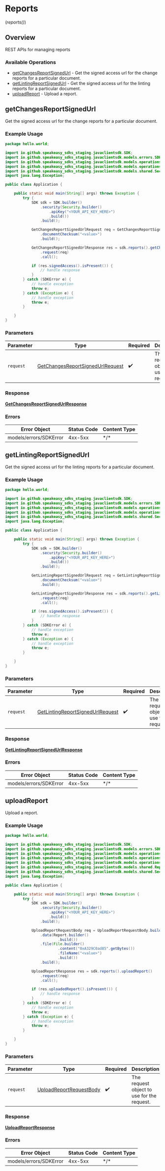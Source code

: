 # Reports
(*reports()*)

## Overview

REST APIs for managing reports

### Available Operations

* [getChangesReportSignedUrl](#getchangesreportsignedurl) - Get the signed access url for the change reports for a particular document.
* [getLintingReportSignedUrl](#getlintingreportsignedurl) - Get the signed access url for the linting reports for a particular document.
* [uploadReport](#uploadreport) - Upload a report.

## getChangesReportSignedUrl

Get the signed access url for the change reports for a particular document.

### Example Usage

```java
package hello.world;

import io.github.speakeasy_sdks_staging.javaclientsdk.SDK;
import io.github.speakeasy_sdks_staging.javaclientsdk.models.errors.SDKError;
import io.github.speakeasy_sdks_staging.javaclientsdk.models.operations.GetChangesReportSignedUrlRequest;
import io.github.speakeasy_sdks_staging.javaclientsdk.models.operations.GetChangesReportSignedUrlResponse;
import io.github.speakeasy_sdks_staging.javaclientsdk.models.shared.Security;
import java.lang.Exception;

public class Application {

    public static void main(String[] args) throws Exception {
        try {
            SDK sdk = SDK.builder()
                .security(Security.builder()
                    .apiKey("<YOUR_API_KEY_HERE>")
                    .build())
                .build();

            GetChangesReportSignedUrlRequest req = GetChangesReportSignedUrlRequest.builder()
                .documentChecksum("<value>")
                .build();

            GetChangesReportSignedUrlResponse res = sdk.reports().getChangesReportSignedUrl()
                .request(req)
                .call();

            if (res.signedAccess().isPresent()) {
                // handle response
            }
        } catch (SDKError e) {
            // handle exception
            throw e;
        } catch (Exception e) {
            // handle exception
            throw e;
        }

    }
}
```

### Parameters

| Parameter                                                                                       | Type                                                                                            | Required                                                                                        | Description                                                                                     |
| ----------------------------------------------------------------------------------------------- | ----------------------------------------------------------------------------------------------- | ----------------------------------------------------------------------------------------------- | ----------------------------------------------------------------------------------------------- |
| `request`                                                                                       | [GetChangesReportSignedUrlRequest](../../models/operations/GetChangesReportSignedUrlRequest.md) | :heavy_check_mark:                                                                              | The request object to use for the request.                                                      |

### Response

**[GetChangesReportSignedUrlResponse](../../models/operations/GetChangesReportSignedUrlResponse.md)**

### Errors

| Error Object           | Status Code            | Content Type           |
| ---------------------- | ---------------------- | ---------------------- |
| models/errors/SDKError | 4xx-5xx                | \*\/*                  |


## getLintingReportSignedUrl

Get the signed access url for the linting reports for a particular document.

### Example Usage

```java
package hello.world;

import io.github.speakeasy_sdks_staging.javaclientsdk.SDK;
import io.github.speakeasy_sdks_staging.javaclientsdk.models.errors.SDKError;
import io.github.speakeasy_sdks_staging.javaclientsdk.models.operations.GetLintingReportSignedUrlRequest;
import io.github.speakeasy_sdks_staging.javaclientsdk.models.operations.GetLintingReportSignedUrlResponse;
import io.github.speakeasy_sdks_staging.javaclientsdk.models.shared.Security;
import java.lang.Exception;

public class Application {

    public static void main(String[] args) throws Exception {
        try {
            SDK sdk = SDK.builder()
                .security(Security.builder()
                    .apiKey("<YOUR_API_KEY_HERE>")
                    .build())
                .build();

            GetLintingReportSignedUrlRequest req = GetLintingReportSignedUrlRequest.builder()
                .documentChecksum("<value>")
                .build();

            GetLintingReportSignedUrlResponse res = sdk.reports().getLintingReportSignedUrl()
                .request(req)
                .call();

            if (res.signedAccess().isPresent()) {
                // handle response
            }
        } catch (SDKError e) {
            // handle exception
            throw e;
        } catch (Exception e) {
            // handle exception
            throw e;
        }

    }
}
```

### Parameters

| Parameter                                                                                       | Type                                                                                            | Required                                                                                        | Description                                                                                     |
| ----------------------------------------------------------------------------------------------- | ----------------------------------------------------------------------------------------------- | ----------------------------------------------------------------------------------------------- | ----------------------------------------------------------------------------------------------- |
| `request`                                                                                       | [GetLintingReportSignedUrlRequest](../../models/operations/GetLintingReportSignedUrlRequest.md) | :heavy_check_mark:                                                                              | The request object to use for the request.                                                      |

### Response

**[GetLintingReportSignedUrlResponse](../../models/operations/GetLintingReportSignedUrlResponse.md)**

### Errors

| Error Object           | Status Code            | Content Type           |
| ---------------------- | ---------------------- | ---------------------- |
| models/errors/SDKError | 4xx-5xx                | \*\/*                  |


## uploadReport

Upload a report.

### Example Usage

```java
package hello.world;

import io.github.speakeasy_sdks_staging.javaclientsdk.SDK;
import io.github.speakeasy_sdks_staging.javaclientsdk.models.errors.SDKError;
import io.github.speakeasy_sdks_staging.javaclientsdk.models.operations.File;
import io.github.speakeasy_sdks_staging.javaclientsdk.models.operations.UploadReportRequestBody;
import io.github.speakeasy_sdks_staging.javaclientsdk.models.operations.UploadReportResponse;
import io.github.speakeasy_sdks_staging.javaclientsdk.models.shared.Report;
import io.github.speakeasy_sdks_staging.javaclientsdk.models.shared.Security;
import java.lang.Exception;

public class Application {

    public static void main(String[] args) throws Exception {
        try {
            SDK sdk = SDK.builder()
                .security(Security.builder()
                    .apiKey("<YOUR_API_KEY_HERE>")
                    .build())
                .build();

            UploadReportRequestBody req = UploadReportRequestBody.builder()
                .data(Report.builder()
                        .build())
                .file(File.builder()
                        .content("0xA329C0ad85".getBytes())
                        .fileName("<value>")
                        .build())
                .build();

            UploadReportResponse res = sdk.reports().uploadReport()
                .request(req)
                .call();

            if (res.uploadedReport().isPresent()) {
                // handle response
            }
        } catch (SDKError e) {
            // handle exception
            throw e;
        } catch (Exception e) {
            // handle exception
            throw e;
        }

    }
}
```

### Parameters

| Parameter                                                                     | Type                                                                          | Required                                                                      | Description                                                                   |
| ----------------------------------------------------------------------------- | ----------------------------------------------------------------------------- | ----------------------------------------------------------------------------- | ----------------------------------------------------------------------------- |
| `request`                                                                     | [UploadReportRequestBody](../../models/operations/UploadReportRequestBody.md) | :heavy_check_mark:                                                            | The request object to use for the request.                                    |

### Response

**[UploadReportResponse](../../models/operations/UploadReportResponse.md)**

### Errors

| Error Object           | Status Code            | Content Type           |
| ---------------------- | ---------------------- | ---------------------- |
| models/errors/SDKError | 4xx-5xx                | \*\/*                  |
